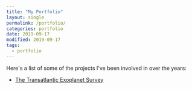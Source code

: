 ```yaml
---
title: "My Portfolio"
layout: single
permalink: /portfolio/
categories: portfolio
date: 2019-09-17
modified: 2019-09-17
tags:
  - portfolio
---
```


Here's a list of some of the projects I've been involved in over the years:

* [The Transatlantic Exoplanet Survey](/portfolio/tres.html)

<!-- FIXME: Ab Initio? -->
<!-- FIXME: Boston Fusion -->
<!-- FIXME: OM1 OMBI -->
<!-- FIXME: HIQ -->
<!-- FIXME: Nameshark? -->
